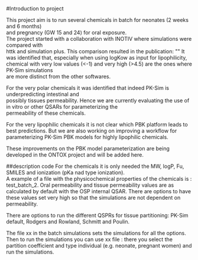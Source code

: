 #Introduction to project

This project aim is to run several chemicals in batch for neonates (2 weeks and 6 months)<br /> 
and pregnancy (GW 15 and 24) for oral exposure.   
The project started with a collaboration with INOTIV where simulations were compared with <br />
httk and simulation plus.
This comparison resulted in the publication: ""
It was identified that, especially when using logKow as input for lipophilicity,
chemical with very low values (<-1) and very high (>4.5) are the ones where PK-Sim simulations <br />
are more distinct from the other softwares.

For the very polar chemicals it was identified that indeed PK-Sim is underpredicting intestinal and<br />
possibly tissues permeability.
Hence we are currently evaluating the use of in vitro or other QSARs for parameterizing the <br />
permeability of these chemicals. 

For the very lipophilic chemicals it is not clear which PBK platform leads to best predictions.
But we are also working on improving a workflow for parameterizing PK-Sim PBK models for highly lipophilic chemicals.

These improvements on the PBK model parameterization are being developed in the ONTOX project and will be added here. 

##description code
For the chemicals it is only needed the MW, logP, Fu, SMILES and ionization (pKa nad type ionization). <br />
A example of a file with the physicochemical properties of the chemicals is :  test_batch_2.
Oral permeability and tissue permeability values are as calculated by default with the OSP internal QSAR. 
There are options to have these values set very high so that the simulations are not dependent on permeability. 

There are options to run the different QSPRs for tissue partitioning: 
PK-Sim default, Rodgers and Rowland, Schmitt and Poulin. 

The file xx in the batch simulations sets the simulations for all the options. 
Then to run the simulations you can use xx file :
there you select the partition coefficient and type individual (e.g. neonate, pregnant women) and run the simulations.
 


